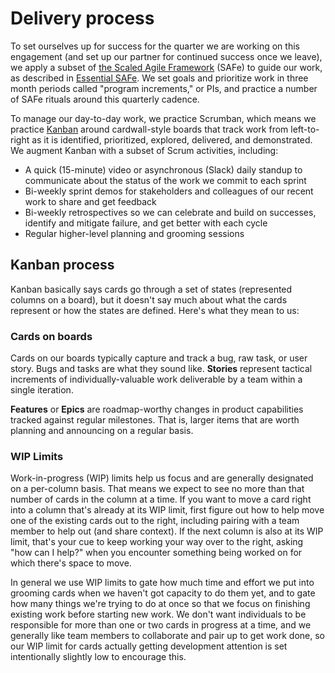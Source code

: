 # Delivery process

To set ourselves up for success for the quarter we are working on this engagement (and set up our partner for continued success once we leave), we apply a subset of [the Scaled Agile Framework](http://www.scaledagileframework.com/) (SAFe) to guide our work, as described in [Essential SAFe](http://www.scaledagileframework.com/what-is-safe#Essential). We set goals and prioritize work in three month periods called "program increments," or PIs, and practice a number of SAFe rituals around this quarterly cadence.

To manage our day-to-day work, we practice Scrumban, which means we practice [Kanban](http://blog.crisp.se/2009/06/26/henrikkniberg/1246053060000) around cardwall-style boards that track work from left-to-right as it is identified, prioritized, explored, delivered, and demonstrated. We augment Kanban with a subset of Scrum activities, including: 

- A quick (15-minute) video or asynchronous (Slack) daily standup to communicate about the status of the work we commit to each sprint
- Bi-weekly sprint demos for stakeholders and colleagues of our recent work to share and get feedback
- Bi-weekly retrospectives so we can celebrate and build on successes, identify and mitigate failure, and get better with each cycle
- Regular higher-level planning and grooming sessions
 

## Kanban process

Kanban basically says cards go through a set of states (represented columns on a board), but it doesn't say much about what the cards represent or how the states are defined. Here's what they mean to us:

### Cards on boards

Cards on our boards typically capture and track a bug, raw task, or user story. Bugs and tasks are what they sound like. **Stories** represent tactical increments of individually-valuable work deliverable by a team within a single iteration.

**Features** or **Epics** are roadmap-worthy changes in product capabilities tracked against regular milestones. That is, larger items that are worth planning and announcing on a regular basis.

### WIP Limits

Work-in-progress (WIP) limits help us focus and are generally designated on a per-column basis. That means we expect to see no more than that number of cards in the column at a time. If you want to move a card right into a column that's already at its WIP limit, first figure out how to help move one of the existing cards out to the right, including pairing with a team member to help out (and share context). If the next column is also at its WIP limit, that's your cue to keep working your way over to the right, asking "how can I help?" when you encounter something being worked on for which there's space to move.

In general we use WIP limits to gate how much time and effort we put into grooming cards when we haven't got capacity to do them yet, and to gate how many things we're trying to do at once so that we focus on finishing existing work before starting new work. We don't want individuals to be responsible for more than one or two cards in progress at a time, and we generally like team members to collaborate and pair up to get work done, so our WIP limit for cards actually getting development attention is set intentionally slightly low to encourage this.

